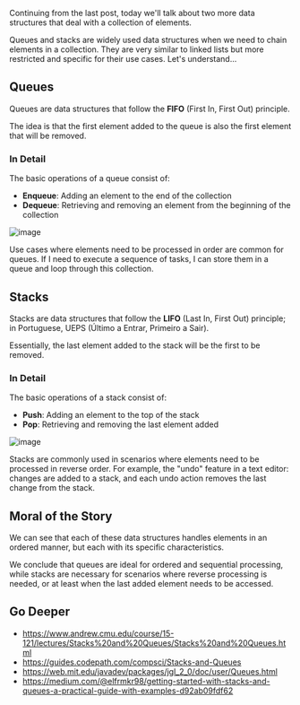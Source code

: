 Continuing from the last post, today we'll talk about two more data structures that deal with a collection of elements.

Queues and stacks are widely used data structures when we need to chain elements in a collection. They are very similar to linked lists but more restricted and specific for their use cases. Let's understand...

## Queues

Queues are data structures that follow the **FIFO** (First In, First Out) principle.

The idea is that the first element added to the queue is also the first element that will be removed.

### In Detail

The basic operations of a queue consist of:

- **Enqueue**: Adding an element to the end of the collection
- **Dequeue**: Retrieving and removing an element from the beginning of the collection

![image](/images/queues-and-stacks/queue.png)

Use cases where elements need to be processed in order are common for queues. If I need to execute a sequence of tasks, I can store them in a queue and loop through this collection.

## Stacks

Stacks are data structures that follow the **LIFO** (Last In, First Out) principle; in Portuguese, UEPS (Último a Entrar, Primeiro a Sair).

Essentially, the last element added to the stack will be the first to be removed.

### In Detail

The basic operations of a stack consist of:

- **Push**: Adding an element to the top of the stack
- **Pop**: Retrieving and removing the last element added

![image](/images/queues-and-stacks/stack.png)

Stacks are commonly used in scenarios where elements need to be processed in reverse order. For example, the "undo" feature in a text editor: changes are added to a stack, and each undo action removes the last change from the stack.

## Moral of the Story

We can see that each of these data structures handles elements in an ordered manner, but each with its specific characteristics.

We conclude that queues are ideal for ordered and sequential processing, while stacks are necessary for scenarios where reverse processing is needed, or at least when the last added element needs to be accessed.

## Go Deeper

- <https://www.andrew.cmu.edu/course/15-121/lectures/Stacks%20and%20Queues/Stacks%20and%20Queues.html>
- <https://guides.codepath.com/compsci/Stacks-and-Queues>
- <https://web.mit.edu/javadev/packages/jgl_2_0/doc/user/Queues.html>
- <https://medium.com/@elfrmkr98/getting-started-with-stacks-and-queues-a-practical-guide-with-examples-d92ab09fdf62>